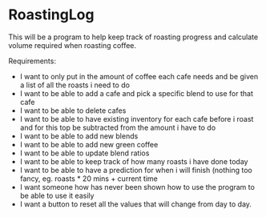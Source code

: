 # RoastingLog

This will be a program to help keep track of roasting progress and calculate volume required when roasting coffee.

Requirements:
* I want to only put in the amount of coffee each cafe needs and be given a list of all the roasts i need to do
* I want to be able to add a cafe and pick a specific blend to use for that cafe
* I want to be able to delete cafes
* I want to be able to have existing inventory for each cafe before i roast and for this top be subtracted from the amount i have to do
* I want to be able to add new blends
* I want to be able to add new green coffee
* I want to be able to update blend ratios
* I want to be able to keep track of how many roasts i have done today
* I want to be able to have a prediction for when i will finish (nothing too fancy, eg. roasts * 20 mins + current time
* I want someone how has never been shown how to use the program to be able to use it easily
* I want a button to reset all the values that will change from day to day.
